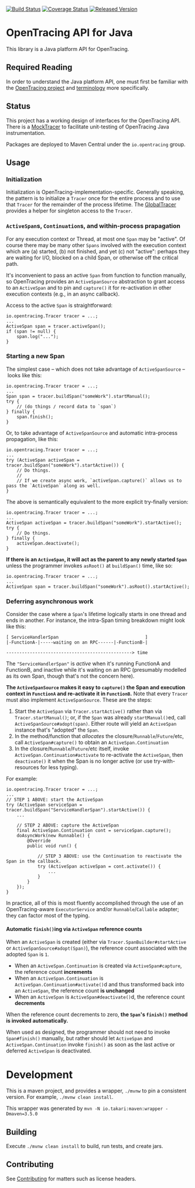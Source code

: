 [![Build Status][ci-img]][ci] [![Coverage Status][cov-img]][cov] [![Released Version][maven-img]][maven]

# OpenTracing API for Java

This library is a Java platform API for OpenTracing.

## Required Reading

In order to understand the Java platform API, one must first be familiar with
the [OpenTracing project](http://opentracing.io) and
[terminology](http://opentracing.io/documentation/pages/spec.html) more specifically.

## Status

This project has a working design of interfaces for the OpenTracing API. There
is a [MockTracer](https://github.com/opentracing/opentracing-java/tree/master/opentracing-mock)
to facilitate unit-testing of OpenTracing Java instrumentation.

Packages are deployed to Maven Central under the `io.opentracing` group.

## Usage

### Initialization

Initialization is OpenTracing-implementation-specific. Generally speaking, the pattern is to initialize a `Tracer` once for the entire process and to use that `Tracer` for the remainder of the process lifetime. The [GlobalTracer](https://github.com/opentracing/opentracing-java/blob/master/opentracing-util/src/main/java/io/opentracing/util/GlobalTracer.java) provides a helper for singleton access to the `Tracer`.

### `ActiveSpan`s, `Continuation`s, and within-process prapagation

For any execution context or Thread, at most one `Span` may be "active". Of course there may be many other `Spans` involved with the execution context which are (a) started, (b) not finished, and yet (c) not "active": perhaps they are waiting for I/O, blocked on a child Span, or otherwise off the critical path.
 
It's inconvenient to pass an active `Span` from function to function manually, so OpenTracing provides an `ActiveSpanSource` abstraction to grant access to an `ActiveSpan` and to pin and `capture()` it for re-activation in other execution contexts (e.g., in an async callback).

Access to the active `Span` is straightforward:

```
io.opentracing.Tracer tracer = ...;
...
ActiveSpan span = tracer.activeSpan();
if (span != null) {
    span.log("...");
}
```

### Starting a new Span

The simplest case – which does not take advantage of `ActiveSpanSource` – looks like this:

```
io.opentracing.Tracer tracer = ...;
...
Span span = tracer.buildSpan("someWork").startManual();
try {
    // (do things / record data to `span`)
} finally {
    span.finish();
}
```

Or, to take advantage of `ActiveSpanSource` and automatic intra-process propagation, like this:

```
io.opentracing.Tracer tracer = ...;
...
try (ActiveSpan activeSpan = tracer.buildSpan("someWork").startActive()) {
    // Do things.
    //
    // If we create async work, `activeSpan.capture()` allows us to pass the `ActiveSpan` along as well.
}
```

The above is semantically equivalent to the more explicit try-finally version:

```
io.opentracing.Tracer tracer = ...;
...
ActiveSpan activeSpan = tracer.buildSpan("someWork").startActive();
try {
    // Do things.
} finally {
    activeSpan.deactivate();
}
```


**If there is an `ActiveSpan`, it will act as the parent to any newly started `Span`** unless the programmer invokes `asRoot()` at `buildSpan()` time, like so:

```
io.opentracing.Tracer tracer = ...;
...
ActiveSpan span = tracer.buildSpan("someWork").asRoot().startActive();
```

### Deferring asynchronous work

Consider the case where a `Span`'s lifetime logically starts in one thread and ends in another. For instance, the intra-Span timing breakdown might look like this:

```
[ ServiceHandlerSpan                                 ]
|-FunctionA-|-----waiting on an RPC------|-FunctionB-|
            
------------------------------------------------> time
```

The `"ServiceHandlerSpan"` is _active_ when it's running FunctionA and FunctionB, and inactive while it's waiting on an RPC (presumably modelled as its own Span, though that's not the concern here).

**The `ActiveSpanSource` makes it easy to `capture()` the Span and execution context in `FunctionA` and re-activate it in `FunctionB`.** Note that every `Tracer` must also implement `ActiveSpanSource`. These are the steps:

1. Start the `ActiveSpan` via `Tracer.startActive()` rather than via `Tracer.startManual()`; or, if the `Span` was already `startManual()`ed, call `ActiveSpanSource#adopt(span)`. Either route will yield an `ActiveSpan` instance that's "adopted" the `Span`.
2. In the method/function that *allocates* the closure/`Runnable`/`Future`/etc, call `ActiveSpan#capture()` to obtain an `ActiveSpan.Continuation`
3. In the closure/`Runnable`/`Future`/etc itself, invoke `ActiveSpan.Continuation#activate` to re-activate the `ActiveSpan`, then `deactivate()` it when the Span is no longer active (or use try-with-resources for less typing).

For example:

```
io.opentracing.Tracer tracer = ...;
...
// STEP 1 ABOVE: start the ActiveSpan
try (ActiveSpan serviceSpan = tracer.buildSpan("ServiceHandlerSpan").startActive()) {
    ...

    // STEP 2 ABOVE: capture the ActiveSpan
    final ActiveSpan.Continuation cont = serviceSpan.capture();
    doAsyncWork(new Runnable() {
        @Override
        public void run() {

            // STEP 3 ABOVE: use the Continuation to reactivate the Span in the callback.
            try (ActiveSpan activeSpan = cont.activate()) {
                ...
            }
        }
    });
}
```

In practice, all of this is most fluently accomplished through the use of an OpenTracing-aware `ExecutorService` and/or `Runnable`/`Callable` adapter; they can factor most of the typing.

#### Automatic `finish()`ing via `ActiveSpan` reference counts

When an `ActiveSpan` is created (either via `Tracer.SpanBuilder#startActive` or `ActiveSpanSource#adopt(Span)`), the reference count associated with the adopted `Span` is `1`.

- When an `ActiveSpan.Continuation` is created via `ActiveSpan#capture`, the reference count **increments**
- When an `ActiveSpan.Continuation` is `ActiveSpan.Continuation#activate()`d and thus transformed back into an `ActiveSpan`, the reference count **is unchanged**
- When an `ActiveSpan` is `ActiveSpan#deactivate()`d, the reference count **decrements**

When the reference count decrements to zero, **the `Span`'s `finish()` method is invoked automatically.**

When used as designed, the programmer should not need to invoke `Span#finish()` manually, but rather should let `ActiveSpan` and `ActiveSpan.Continuation` invoke `finish()` as soon as the last active or deferred `ActiveSpan` is deactivated.

# Development

This is a maven project, and provides a wrapper, `./mvnw` to pin a consistent
version. For example, `./mvnw clean install`.

This wrapper was generated by `mvn -N io.takari:maven:wrapper -Dmaven=3.5.0`

## Building

Execute `./mvnw clean install` to build, run tests, and create jars.

## Contributing

See [Contributing](CONTRIBUTING.md) for matters such as license headers.


  [ci-img]: https://travis-ci.org/opentracing/opentracing-java.svg?branch=master
  [ci]: https://travis-ci.org/opentracing/opentracing-java
  [cov-img]: https://coveralls.io/repos/github/opentracing/opentracing-java/badge.svg?branch=master
  [cov]: https://coveralls.io/github/opentracing/opentracing-java?branch=master
  [maven-img]: https://img.shields.io/maven-central/v/io.opentracing/opentracing-api.svg?maxAge=2592000
  [maven]: http://search.maven.org/#search%7Cga%7C1%7Copentracing-api
